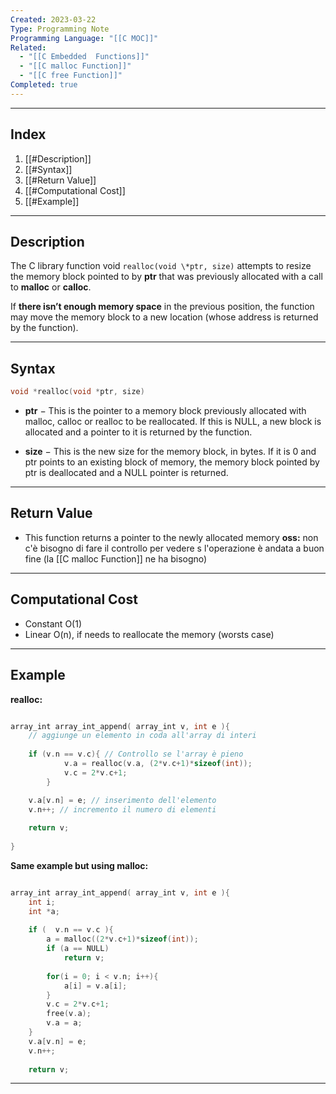```yaml
---
Created: 2023-03-22
Type: Programming Note
Programming Language: "[[C MOC]]"
Related:
  - "[[C Embedded  Functions]]"
  - "[[C malloc Function]]"
  - "[[C free Function]]"
Completed: true
---
```

---
## Index
1. [[#Description]]
2. [[#Syntax]]
3. [[#Return Value]]
4. [[#Computational Cost]]
5. [[#Example]]

---
## Description

The C library function void ``realloc(void \*ptr, size)`` attempts to resize the memory block pointed to by **ptr** that was previously allocated with a call to **malloc** or **calloc**.

If **there isn’t enough memory space** in the previous position, the function may move the memory block to a new location (whose address is returned by the function).

---
## Syntax
```c
void *realloc(void *ptr, size)
```

- **ptr** − This is the pointer to a memory block previously allocated with malloc, calloc or realloc to be reallocated. If this is NULL, a new block is allocated and a pointer to it is returned by the function.

- **size** − This is the new size for the memory block, in bytes. If it is 0 and ptr points to an existing block of memory, the memory block pointed by ptr is deallocated and a NULL pointer is returned.

---
## Return Value
- This function returns a pointer to the newly allocated memory
**oss:** non c'è bisogno di fare il controllo per vedere s l'operazione è andata a buon fine (la [[C malloc Function]] ne ha bisogno)

---
## Computational Cost
- Constant O(1)
- Linear O(n), if needs to reallocate the memory (worsts case)

---
## Example
**realloc:**
```c

array_int array_int_append( array_int v, int e ){
	// aggiunge un elemento in coda all'array di interi
	
	if (v.n == v.c){ // Controllo se l'array è pieno 
			v.a = realloc(v.a, (2*v.c+1)*sizeof(int)); 
			v.c = 2*v.c+1;
		}

	v.a[v.n] = e; // inserimento dell'elemento
	v.n++; // incremento il numero di elementi
	
	return v;
	
}
```

**Same example but using malloc:**
```c

array_int array_int_append( array_int v, int e ){
	int i;
	int *a;
	
	if (  v.n == v.c ){
		a = malloc((2*v.c+1)*sizeof(int));
		if (a == NULL)
			return v;
		
		for(i = 0; i < v.n; i++){
			a[i] = v.a[i]; 
		}
		v.c = 2*v.c+1;
		free(v.a);
		v.a = a;
	}
	v.a[v.n] = e;
	v.n++;
	
	return v;
```

---